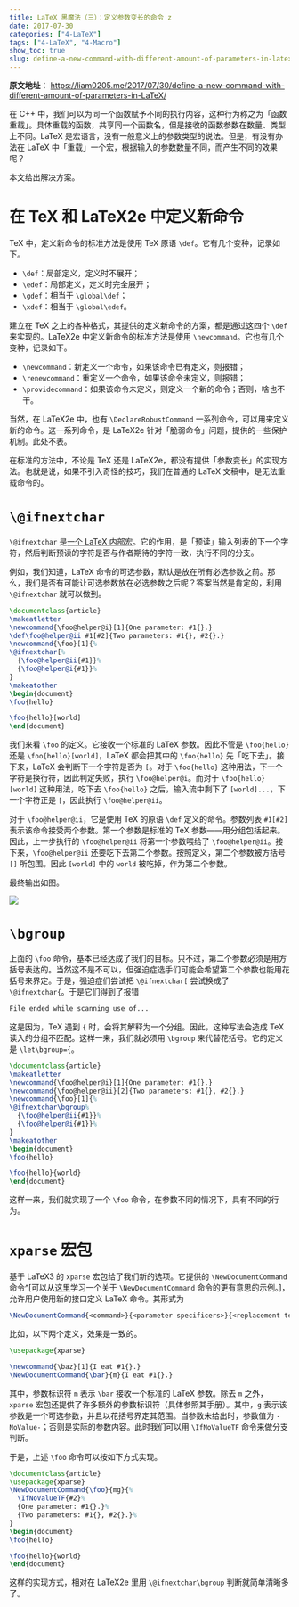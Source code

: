 ```yaml
---
title: LaTeX 黑魔法（三）：定义参数变长的命令 z
date: 2017-07-30
categories: ["4-LaTeX"]
tags: ["4-LaTeX", "4-Macro"]
show_toc: true
slug: define-a-new-command-with-different-amount-of-parameters-in-latex
---
```


**原文地址**：
<https://liam0205.me/2017/07/30/define-a-new-command-with-different-amount-of-parameters-in-LaTeX/>

在 C++ 中，我们可以为同一个函数赋予不同的执行内容，这种行为称之为「函数重载」。具体重载的函数，共享同一个函数名，但是接收的函数参数在数量、类型上不同。LaTeX 是宏语言，没有一般意义上的参数类型的说法。但是，有没有办法在 LaTeX 中「重载」一个宏，根据输入的参数数量不同，而产生不同的效果呢？

本文给出解决方案。

<!--more-->

# 在 TeX 和 LaTeX2e 中定义新命令

TeX 中，定义新命令的标准方法是使用 TeX 原语 `\def`。它有几个变种，记录如下。

* `\def`：局部定义，定义时不展开；
* `\edef`：局部定义，定义时完全展开；
* `\gdef`：相当于 `\global\def`；
* `\xdef`：相当于 `\global\edef`。

建立在 TeX 之上的各种格式，其提供的定义新命令的方案，都是通过这四个 `\def` 来实现的。LaTeX2e 中定义新命令的标准方法是使用 `\newcommand`。它也有几个变种，记录如下。

* `\newcommand`：新定义一个命令，如果该命令已有定义，则报错；
* `\renewcommand`：重定义一个命令，如果该命令未定义，则报错；
* `\providecommand`：如果该命令未定义，则定义一个新的命令；否则，啥也不干。

当然，在 LaTeX2e 中，也有 `\DeclareRobustCommand` 一系列命令，可以用来定义新的命令。这一系列命令，是 LaTeX2e 针对「脆弱命令」问题，提供的一些保护机制。此处不表。

在标准的方法中，不论是 TeX 还是 LaTeX2e，都没有提供「参数变长」的实现方法。也就是说，如果不引入奇怪的技巧，我们在普通的 LaTeX 文稿中，是无法重载命令的。

# `\@ifnextchar`

`\@ifnextchar` 是[一个 LaTeX 内部宏](/2015/04/10/how-to-list-unnumbered-section-in-the-table-of-contents/)。它的作用，是「预读」输入列表的下一个字符，然后判断预读的字符是否与作者期待的字符一致，执行不同的分支。

例如，我们知道，LaTeX 命令的可选参数，默认是放在所有必选参数之前。那么，我们是否有可能让可选参数放在必选参数之后呢？答案当然是肯定的，利用 `\@ifnextchar` 就可以做到。

```tex
\documentclass{article}
\makeatletter
\newcommand{\foo@helper@i}[1]{One parameter: #1{}.}
\def\foo@helper@ii #1[#2]{Two parameters: #1{}, #2{}.}
\newcommand{\foo}[1]{%
\@ifnextchar[%
  {\foo@helper@ii{#1}}%
  {\foo@helper@i{#1}}%
}
\makeatother
\begin{document}
\foo{hello}

\foo{hello}[world]
\end{document}
```

我们来看 `\foo` 的定义。它接收一个标准的 LaTeX 参数。因此不管是 `\foo{hello}` 还是 `\foo{hello}[world]`，LaTeX 都会把其中的 `\foo{hello}` 先「吃下去」。接下来，LaTeX 会判断下一个字符是否为 `[`。对于 `\foo{hello}` 这种用法，下一个字符是换行符，因此判定失败，执行 `\foo@helper@i`。而对于 `\foo{hello}[world]` 这种用法，吃下去 `\foo{hello}` 之后，输入流中剩下了 `[world]...`，下一个字符正是 `[`，因此执行 `\foo@helper@ii`。

对于 `\foo@helper@ii`，它是使用 TeX 的原语 `\def` 定义的命令。参数列表 `#1[#2]` 表示该命令接受两个参数。第一个参数是标准的 TeX 参数——用分组包括起来。因此，上一步执行的 `\foo@helper@ii` 将第一个参数喂给了 `\foo@helper@ii`。接下来，`\foo@helper@ii` 还要吃下去第二个参数。按照定义，第二个参数被方括号 `[]` 所包围。因此 `[world]` 中的 `world` 被吃掉，作为第二个参数。

最终输出如图。

![](/images/Tech/LaTeX/option-brackets-later.png)

# `\bgroup`

上面的 `\foo` 命令，基本已经达成了我们的目标。只不过，第二个参数必须是用方括号表达的。当然这不是不可以，但强迫症选手们可能会希望第二个参数也能用花括号来界定。于是，强迫症们尝试把 `\@ifnextchar[` 尝试换成了 `\@ifnextchar{`。于是它们得到了报错

```txt
File ended while scanning use of...
```

这是因为，TeX 遇到 `{` 时，会将其解释为一个分组。因此，这种写法会造成 TeX 读入的分组不匹配。这样一来，我们就必须用 `\bgroup` 来代替花括号。它的定义是 `\let\bgroup={`。

```tex
\documentclass{article}
\makeatletter
\newcommand{\foo@helper@i}[1]{One parameter: #1{}.}
\newcommand{\foo@helper@ii}[2]{Two parameters: #1{}, #2{}.}
\newcommand{\foo}[1]{%
\@ifnextchar\bgroup%
  {\foo@helper@ii{#1}}%
  {\foo@helper@i{#1}}%
}
\makeatother
\begin{document}
\foo{hello}

\foo{hello}{world}
\end{document}
```

这样一来，我们就实现了一个 `\foo` 命令，在参数不同的情况下，具有不同的行为。

# `xparse` 宏包

基于 LaTeX3 的 `xparse` 宏包给了我们新的选项。它提供的 `\NewDocumentCommand` 命令^[可以从[这里](https://tex.stackexchange.com/questions/49056/optional-arguments-in-def)学习一个关于 `\NewDocumentCommand` 命令的更有意思的示例。]，允许用户使用新的接口定义 LaTeX 命令。其形式为

```tex
\NewDocumentCommand{<command>}{<parameter specificers>}{<replacement text>}
```

比如，以下两个定义，效果是一致的。

```tex
\usepackage{xparse}

\newcommand{\baz}[1]{I eat #1{}.}
\NewDocumentCommand{\bar}{m}{I eat #1{}.}
```

其中，参数标识符 `m` 表示 `\bar` 接收一个标准的 LaTeX 参数。除去 `m` 之外，`xparse` 宏包还提供了许多额外的参数标识符（具体参照其手册）。其中，`g` 表示该参数是一个可选参数，并且以花括号界定其范围。当参数未给出时，参数值为 `-NoValue-`；否则是实际的参数内容。此时我们可以用 `\IfNoValueTF` 命令来做分支判断。

于是，上述 `\foo` 命令可以按如下方式实现。

```tex
\documentclass{article}
\usepackage{xparse}
\NewDocumentCommand{\foo}{mg}{%
  \IfNoValueTF{#2}%
  {One parameter: #1{}.}%
  {Two parameters: #1{}, #2{}.}%
}
\begin{document}
\foo{hello}

\foo{hello}{world}
\end{document}
```

这样的实现方式，相对在 LaTeX2e 里用 `\@ifnextchar\bgroup` 判断就简单清晰多了。
